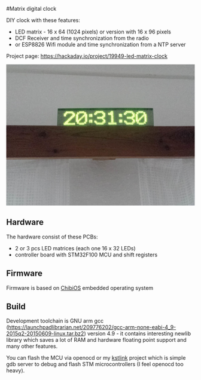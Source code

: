 #Matrix digital clock



DIY clock with these features:
- LED matrix - 16 x 64 (1024 pixels) or version with 16 x 96 pixels
- DCF Receiver and time synchronization from the radio
- or ESP8826 Wifi module and time synchronization from a NTP server

Project page: https://hackaday.io/project/19949-led-matrix-clock

![photo](photos/20150624_203145.jpg)

Hardware
-----

The hardware consist of these PCBs:
- 2 or 3 pcs LED matrices (each one 16 x 32 LEDs)
- controller board with STM32F100 MCU and shift registers

Firmware
----

Firmware is based on [ChibiOS](http://www.chibios.org) embedded operating system

Build
----

Development toolchain is GNU arm gcc (https://launchpadlibrarian.net/209776202/gcc-arm-none-eabi-4_9-2015q2-20150609-linux.tar.bz2) version 4.9 - it contains interesting newlib library which saves a lot of RAM and hardware floating point support and many other features.

You can flash the MCU via openocd or my [kstlink](https://github.com/kubanecxxx/kstlink) project which is simple gdb server to debug and flash STM microcontrollers (I feel openocd too heavy).
